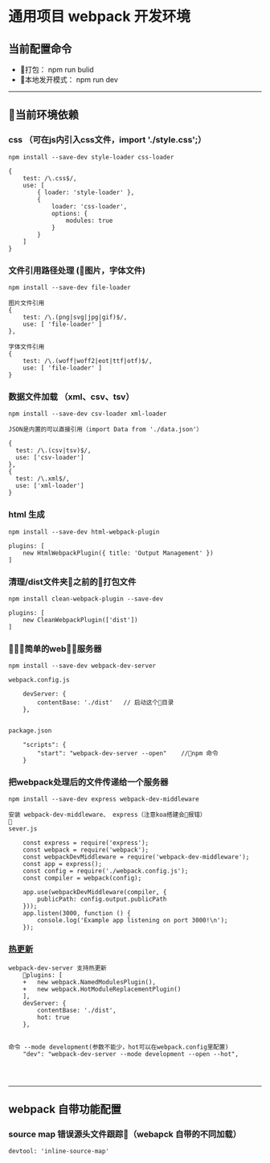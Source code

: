 # 通用项目 webpack 开发环境

## 当前配置命令
* 打包： npm run bulid  
* 本地发开模式： npm run dev 


---


## 当前环境依赖


### css （可在js内引入css文件，import './style.css';）
```
npm install --save-dev style-loader css-loader

{
    test: /\.css$/,
    use: [
        { loader: 'style-loader' },
        {
            loader: 'css-loader',
            options: {
                modules: true
            }
        }
    ]
}
```

### 文件引用路径处理 (图片，字体文件)
```
npm install --save-dev file-loader

图片文件引用
{
    test: /\.(png|svg|jpg|gif)$/,
    use: [ 'file-loader' ]
},

字体文件引用
{
    test: /\.(woff|woff2|eot|ttf|otf)$/,
    use: [ 'file-loader' ]
}
```

### 数据文件加载 （xml、csv、tsv） 
```
npm install --save-dev csv-loader xml-loader

JSON是内置的可以直接引用（import Data from './data.json'）

{
  test: /\.(csv|tsv)$/,
  use: ['csv-loader']
},
{
  test: /\.xml$/,
  use: ['xml-loader']
}

```

### html 生成
```
npm install --save-dev html-webpack-plugin

plugins: [
    new HtmlWebpackPlugin({ title: 'Output Management' })
]
````

### 清理/dist文件夹之前的打包文件
```
npm install clean-webpack-plugin --save-dev

plugins: [
    new CleanWebpackPlugin(['dist'])
]
```

### 简单的web服务器
```
npm install --save-dev webpack-dev-server

webpack.config.js

    devServer: {
        contentBase: './dist'   // 启动这个目录
    },


package.json

    "scripts": {
        "start": "webpack-dev-server --open"    //npm 命令
    }

```

### 把webpack处理后的文件传递给一个服务器

```
npm install --save-dev express webpack-dev-middleware

安装 webpack-dev-middleware、 express（注意koa搭建会报错）

sever.js

    const express = require('express');
    const webpack = require('webpack');
    const webpackDevMiddleware = require('webpack-dev-middleware');
    const app = express();
    const config = require('./webpack.config.js');
    const compiler = webpack(config);

    app.use(webpackDevMiddleware(compiler, {
        publicPath: config.output.publicPath
    }));
    app.listen(3000, function () {
        console.log('Example app listening on port 3000!\n');
    });

```

### [热更新](https://webpack.docschina.org/guides/hot-module-replacement/)
```
webpack-dev-server 支持热更新
    plugins: [
    +   new webpack.NamedModulesPlugin(),
    +   new webpack.HotModuleReplacementPlugin()
    ],
    devServer: {
        contentBase: './dist',
        hot: true
    },


命令 --mode development(参数不能少，hot可以在webpack.config里配置)
    "dev": "webpack-dev-server --mode development --open --hot",




```

---

## webpack 自带功能配置

### source map 错误源头文件跟踪（webapck 自带的不同加载）
```
devtool: 'inline-source-map'

```
